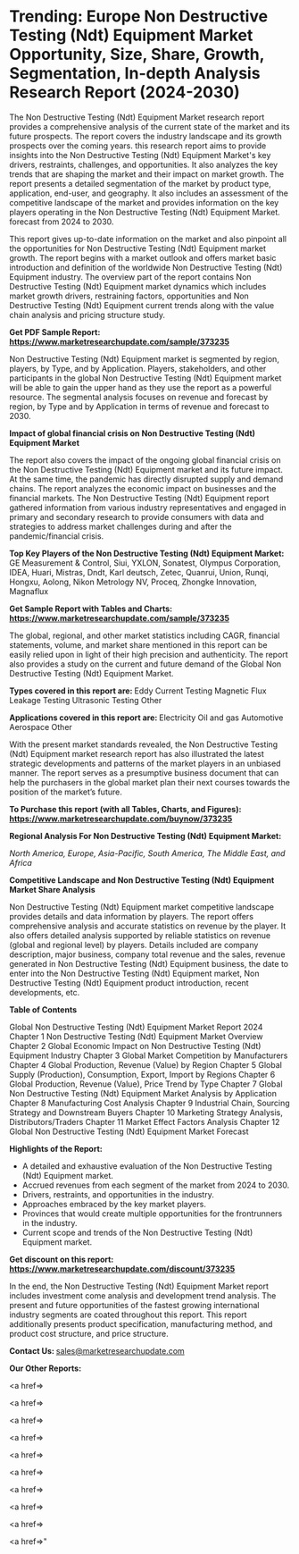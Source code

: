 # Trending: Europe Non Destructive Testing (Ndt) Equipment Market Opportunity, Size, Share, Growth, Segmentation, In-depth Analysis Research Report (2024-2030)

The Non Destructive Testing (Ndt) Equipment Market research report provides a comprehensive analysis of the current state of the market and its future prospects. The report covers the industry landscape and its growth prospects over the coming years. this research report aims to provide insights into the Non Destructive Testing (Ndt) Equipment Market's key drivers, restraints, challenges, and opportunities. It also analyzes the key trends that are shaping the market and their impact on market growth. The report presents a detailed segmentation of the market by product type, application, end-user, and geography. It also includes an assessment of the competitive landscape of the market and provides information on the key players operating in the Non Destructive Testing (Ndt) Equipment Market. forecast from 2024 to 2030.

This report gives up-to-date information on the market and also pinpoint all the opportunities for Non Destructive Testing (Ndt) Equipment market growth. The report begins with a market outlook and offers market basic introduction and definition of the worldwide Non Destructive Testing (Ndt) Equipment industry. The overview part of the report contains Non Destructive Testing (Ndt) Equipment market dynamics which includes market growth drivers, restraining factors, opportunities and Non Destructive Testing (Ndt) Equipment current trends along with the value chain analysis and pricing structure study.

<strong><b>Get PDF Sample Report: <a href=https://www.marketresearchupdate.com/sample/373235>https://www.marketresearchupdate.com/sample/373235</a></b></strong>

Non Destructive Testing (Ndt) Equipment market is segmented by region, players, by Type, and by Application. Players, stakeholders, and other participants in the global Non Destructive Testing (Ndt) Equipment market will be able to gain the upper hand as they use the report as a powerful resource. The segmental analysis focuses on revenue and forecast by region, by Type and by Application in terms of revenue and forecast to 2030.

<strong><b>Impact of global financial crisis on Non Destructive Testing (Ndt) Equipment Market</b></strong>

The report also covers the impact of the ongoing global financial crisis on the Non Destructive Testing (Ndt) Equipment market and its future impact. At the same time, the pandemic has directly disrupted supply and demand chains. The report analyzes the economic impact on businesses and the financial markets. The Non Destructive Testing (Ndt) Equipment report gathered information from various industry representatives and engaged in primary and secondary research to provide consumers with data and strategies to address market challenges during and after the pandemic/financial crisis.

<strong><b>Top Key Players of the Non Destructive Testing (Ndt) Equipment Market:
</b></strong>GE Measurement & Control, Siui, YXLON, Sonatest, Olympus Corporation, IDEA, Huari, Mistras, Dndt, Karl deutsch, Zetec, Quanrui, Union, Runqi, Hongxu, Aolong, Nikon Metrology NV, Proceq, Zhongke Innovation, Magnaflux<strong><b>
</b></strong>

<strong><b>Get Sample Report with Tables and Charts: <a href=https://www.marketresearchupdate.com/sample/373235>https://www.marketresearchupdate.com/sample/373235</a></b></strong>

The global, regional, and other market statistics including CAGR, financial statements, volume, and market share mentioned in this report can be easily relied upon in light of their high precision and authenticity. The report also provides a study on the current and future demand of the Global Non Destructive Testing (Ndt) Equipment Market.

<strong><b>Types covered in this report are:
</b></strong>Eddy Current Testing
Magnetic Flux Leakage Testing
Ultrasonic Testing
Other<strong><b>
</b></strong>

<strong><b>Applications covered in this report are:
</b></strong>Electricity
Oil and gas
Automotive
Aerospace
Other<strong><b>
</b></strong>

With the present market standards revealed, the Non Destructive Testing (Ndt) Equipment market research report has also illustrated the latest strategic developments and patterns of the market players in an unbiased manner. The report serves as a presumptive business document that can help the purchasers in the global market plan their next courses towards the position of the market’s future.

<strong><b>To Purchase this report (with all Tables, Charts, and Figures): <a href=https://www.marketresearchupdate.com/buynow/373235>https://www.marketresearchupdate.com/buynow/373235</a></b></strong>

<strong><b>Regional Analysis For Non Destructive Testing (Ndt) Equipment Market:</b></strong>

<em><i>North America, Europe, Asia-Pacific, South America, The Middle East, and Africa</i></em>

<strong><b>Competitive Landscape and Non Destructive Testing (Ndt) Equipment Market Share Analysis</b></strong>

Non Destructive Testing (Ndt) Equipment market competitive landscape provides details and data information by players. The report offers comprehensive analysis and accurate statistics on revenue by the player. It also offers detailed analysis supported by reliable statistics on revenue (global and regional level) by players. Details included are company description, major business, company total revenue and the sales, revenue generated in Non Destructive Testing (Ndt) Equipment business, the date to enter into the Non Destructive Testing (Ndt) Equipment market, Non Destructive Testing (Ndt) Equipment product introduction, recent developments, etc.

<strong><b>Table of Contents</b></strong>

Global Non Destructive Testing (Ndt) Equipment Market Report 2024
Chapter 1 Non Destructive Testing (Ndt) Equipment Market Overview
Chapter 2 Global Economic Impact on Non Destructive Testing (Ndt) Equipment Industry
Chapter 3 Global Market Competition by Manufacturers
Chapter 4 Global Production, Revenue (Value) by Region
Chapter 5 Global Supply (Production), Consumption, Export, Import by Regions
Chapter 6 Global Production, Revenue (Value), Price Trend by Type
Chapter 7 Global Non Destructive Testing (Ndt) Equipment Market Analysis by Application
Chapter 8 Manufacturing Cost Analysis
Chapter 9 Industrial Chain, Sourcing Strategy and Downstream Buyers
Chapter 10 Marketing Strategy Analysis, Distributors/Traders
Chapter 11 Market Effect Factors Analysis
Chapter 12 Global Non Destructive Testing (Ndt) Equipment Market Forecast

<strong><b>Highlights of the Report:</b></strong>

- A detailed and exhaustive evaluation of the Non Destructive Testing (Ndt) Equipment market.
- Accrued revenues from each segment of the market from 2024 to 2030.
- Drivers, restraints, and opportunities in the industry.
- Approaches embraced by the key market players.
- Provinces that would create multiple opportunities for the frontrunners in the industry.
- Current scope and trends of the Non Destructive Testing (Ndt) Equipment market.

<strong><b>Get discount on this report: <a href=https://www.marketresearchupdate.com/discount/373235>https://www.marketresearchupdate.com/discount/373235</a></b></strong>

In the end, the Non Destructive Testing (Ndt) Equipment Market report includes investment come analysis and development trend analysis. The present and future opportunities of the fastest growing international industry segments are coated throughout this report. This report additionally presents product specification, manufacturing method, and product cost structure, and price structure.

<strong><b>Contact Us:
</b></strong>sales@marketresearchupdate.com

<strong>Our Other Reports:</strong>

<a href=></a>

<a href=></a>

<a href=></a>

<a href=></a>

<a href=></a>

<a href=></a>

<a href=></a>

<a href=></a>

<a href=></a>

<a href=></a>"
